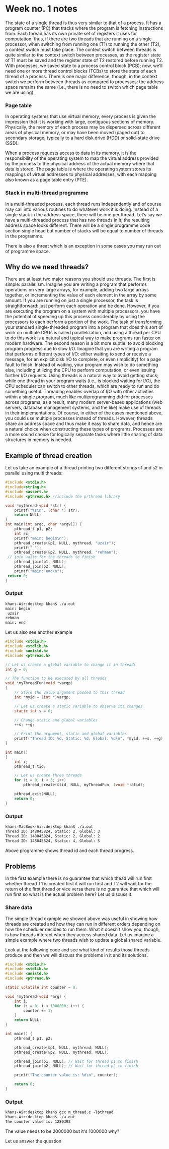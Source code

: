 # Week no. 1 notes

The state of a single thread is thus very similar to that of a process.
It has a program counter (PC) that tracks where the program is fetching instructions from. Each thread has its own private set of registers it
uses for computation; thus, if there are two threads that are running on
a single processor, when switching from running one (T1) to running the
other (T2), a context switch must take place. The context switch between
threads is quite similar to the context switch between processes, as the
register state of T1 must be saved and the register state of T2 restored
before running T2. With processes, we saved state to a process control
block (PCB); now, we’ll need one or more thread control blocks (TCBs)
to store the state of each thread of a process. There is one major difference,
though, in the context switch we perform between threads as compared
to processes: the address space remains the same (i.e., there is no need to
switch which page table we are using).

### Page table

In operating systems that use virtual memory, every process is given the impression that it is working with large, contiguous sections of memory. Physically, the memory of each process may be dispersed across different areas of physical memory, or may have been moved (paged out) to secondary storage, typically to a hard disk drive (HDD) or solid-state drive (SSD).

When a process requests access to data in its memory, it is the responsibility of the operating system to map the virtual address provided by the process to the physical address of the actual memory where that data is stored. The page table is where the operating system stores its mappings of virtual addresses to physical addresses, with each mapping also known as a page table entry (PTE).

### Stack in multi-thread programme
In a multi-threaded process, each thread runs independently
and of course may call into various routines to do whatever work it is doing. Instead of a single stack in the address space, there will be one per
thread. Let’s say we have a multi-threaded process that has two threads
in it; the resulting address space looks different. There will be a single programme
code section single head but number of stacks will be equal to number of threads
in the programme.

There is also a threat which is an exception in some cases you may run out of programme
space.

## Why do we need threads?

There are at least two major reasons you should use
threads. The first is simple: parallelism. Imagine you are writing a program that performs operations on very large arrays, for example, adding
two large arrays together, or incrementing the value of each element in
the array by some amount. If you are running on just a single processor, the task is straightforward: just perform each operation and be done.
However, if you are executing the program on a system with multiple
processors, you have the potential of speeding up this process considerably by using the processors to each perform a portion of the work. The
task of transforming your standard single-threaded program into a program that does this sort of work on multiple CPUs is called parallelization, and using a thread per CPU to do this work is a natural and typical
way to make programs run faster on modern hardware.
The second reason is a bit more subtle: to avoid blocking program
progress due to slow I/O. Imagine that you are writing a program that
performs different types of I/O: either waiting to send or receive a message, for an explicit disk I/O to complete, or even (implicitly) for a page
fault to finish. Instead of waiting, your program may wish to do something else, including utilizing the CPU to perform computation, or even
issuing further I/O requests. Using threads is a natural way to avoid
getting stuck; while one thread in your program waits (i.e., is blocked
waiting for I/O), the CPU scheduler can switch to other threads, which
are ready to run and do something useful. Threading enables overlap of
I/O with other activities within a single program, much like multiprogramming did for processes across programs; as a result, many modern
server-based applications (web servers, database management systems,
and the like) make use of threads in their implementations.
Of course, in either of the cases mentioned above, you could use multiple processes instead of threads. However, threads share an address space
and thus make it easy to share data, and hence are a natural choice when
constructing these types of programs. Processes are a more sound choice
for logically separate tasks where little sharing of data structures in memory is 
needed.

## Example of thread creation

Let us take an example of a thread printing two different strings s1 and s2 in parallel
using multi threads:
```c
#include <stdio.h>
#include<string.h>
#include <assert.h>
#include <pthread.h> //include the prthread library

void *mythread(void *str) {
	printf("%s\n", (char *) str);
	return NULL;
}
int main(int argc, char *argv[]) {
	pthread_t p1, p2;
 	int rc;
 	printf("main: begin\n");
 	pthread_create(&p1, NULL, mythread, "uzair");
 	printf(" ");
	pthread_create(&p2, NULL, mythread, "rehman");
 // join waits for the threads to finish
 	pthread_join(p1, NULL);
 	pthread_join(p2, NULL);
 	printf("main: end\n");
 return 0;
}
```

### Output

```html
khans-Air:desktop khan$ ./a.out
main: begin
 uzair
rehman
main: end

```
Let us also see another example

```c
#include <stdio.h>
#include <stdlib.h>
#include <unistd.h>
#include <pthread.h>

// Let us create a global variable to change it in threads
int g = 0;

// The function to be executed by all threads
void *myThreadFun(void *vargp)
{
	// Store the value argument passed to this thread
	int *myid = (int *)vargp;

	// Let us create a static variable to observe its changes
	static int s = 0;

	// Change static and global variables
	++s; ++g;

	// Print the argument, static and global variables
	printf("Thread ID: %d, Static: %d, Global: %d\n", *myid, ++s, ++g);
}

int main()
{
	int i;
	pthread_t tid;

	// Let us create three threads
	for (i = 0; i < 3; i++)
		pthread_create(&tid, NULL, myThreadFun, (void *)&tid);

	pthread_exit(NULL);
	return 0;
}


```
### Output
```html
khans-MacBook-Air:desktop khan$ ./a.out
Thread ID: 148045824, Static: 2, Global: 3
Thread ID: 148045824, Static: 2, Global: 2
Thread ID: 148045824, Static: 4, Global: 5
```
Above programme shows thread id and each thread progress.

## Problems

In the first example there is no guarantee that which thead will run first whether
thread T1 is created first it will run first and T2 will wait for the return of the
first thread or vice versa there is no guarantee that which will run first so what 
is the actual problem here? Let us discuss it.

### Share data

The simple thread example we showed above was useful in showing
how threads are created and how they can run in different orders depending on how the scheduler decides to run them. What it doesn’t show you,
though, is how threads interact when they access shared data.
Let us imagine a simple example where two threads wish to update a
global shared variable. 

Look at the following code and see what kind of results those threads produce and then
we will discuss the problems in it and its solutions.

```c
#include <stdio.h>
#include <stdlib.h>
#include <unistd.h>
#include <pthread.h>

static volatile int counter = 0;

void *mythread(void *arg) {
    int i;
    for (i = 0; i < 1000000; i++) {
        counter += 1;
    }
    return NULL;
}

int main() {
    pthread_t p1, p2;

    pthread_create(&p1, NULL, mythread, NULL);
    pthread_create(&p2, NULL, mythread, NULL);

    pthread_join(p1, NULL); // Wait for thread p1 to finish
    pthread_join(p2, NULL); // Wait for thread p2 to finish

    printf("The counter value is: %d\n", counter);

    return 0;
}

```

### Output

```html
khans-Air:desktop khan$ gcc m_thread.c -lpthread
khans-Air:desktop khan$ ./a.out
The counter value is: 1280392
```

The value needs to be 2000000 but it's 1000000 why?

Let us answer the question 

























